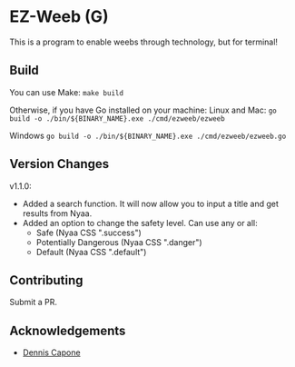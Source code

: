 # EZ-Weeb (G)

This is a program to enable weebs through technology, but for terminal!

## Build

You can use Make:
`make build`

Otherwise, if you have Go installed on your machine:
Linux and Mac:
`go build -o ./bin/${BINARY_NAME}.exe ./cmd/ezweeb/ezweeb`

Windows
`go build -o ./bin/${BINARY_NAME}.exe ./cmd/ezweeb/ezweeb.go`

## Version Changes
v1.1.0:
 - Added a search function. It will now allow you to input a title and get results from Nyaa.
 - Added an option to change the safety level. Can use any or all:
    - Safe (Nyaa CSS ".success")
    - Potentially Dangerous (Nyaa CSS ".danger")
    - Default (Nyaa CSS ".default")

## Contributing

Submit a PR.

## Acknowledgements
* [Dennis Capone](https://github.com/dcap0)
